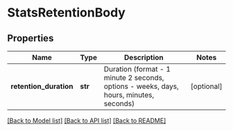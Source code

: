 # StatsRetentionBody

## Properties
Name | Type | Description | Notes
------------ | ------------- | ------------- | -------------
**retention_duration** | **str** | Duration (format - 1 minute 2 seconds, options - weeks, days, hours, minutes, seconds) | [optional] 

[[Back to Model list]](../README.md#documentation-for-models) [[Back to API list]](../README.md#documentation-for-api-endpoints) [[Back to README]](../README.md)

